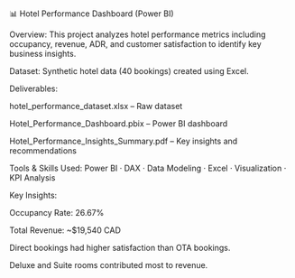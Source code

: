 📊 Hotel Performance Dashboard (Power BI)

Overview:
This project analyzes hotel performance metrics including occupancy, revenue, ADR, and customer satisfaction to identify key business insights.

Dataset:
Synthetic hotel data (40 bookings) created using Excel.

Deliverables:

hotel_performance_dataset.xlsx – Raw dataset

Hotel_Performance_Dashboard.pbix – Power BI dashboard

Hotel_Performance_Insights_Summary.pdf – Key insights and recommendations

Tools & Skills Used:
Power BI · DAX · Data Modeling · Excel · Visualization · KPI Analysis

Key Insights:

Occupancy Rate: 26.67%

Total Revenue: ~$19,540 CAD

Direct bookings had higher satisfaction than OTA bookings.

Deluxe and Suite rooms contributed most to revenue.

